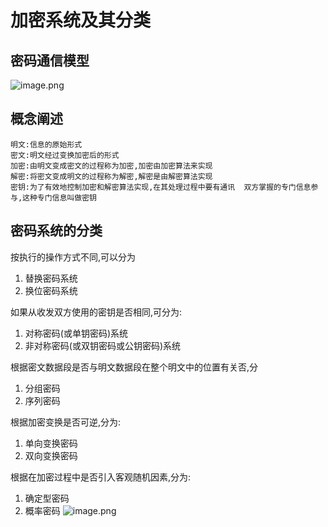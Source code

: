 # 加密系统及其分类
## 密码通信模型
  
 ![image.png](http://wujiashuai.com/files/network_secrity/pictures/fiz4u2dgz2.png)
## 概念阐述
    明文:信息的原始形式  
    密文:明文经过变换加密后的形式  
    加密:由明文变成密文的过程称为加密,加密由加密算法来实现  
    解密:将密文变成明文的过程称为解密,解密是由解密算法实现  
    密钥:为了有效地控制加密和解密算法实现,在其处理过程中要有通讯  双方掌握的专门信息参与,这种专门信息叫做密钥
## 密码系统的分类
按执行的操作方式不同,可以分为  
1. 替换密码系统  
2. 换位密码系统  

如果从收发双方使用的密钥是否相同,可分为:  
1. 对称密码(或单钥密码)系统  
2. 非对称密码(或双钥密码或公钥密码)系统  

根据密文数据段是否与明文数据段在整个明文中的位置有关否,分  
1. 分组密码  
2. 序列密码  

根据加密变换是否可逆,分为:  
1. 单向变换密码  
2. 双向变换密码  

根据在加密过程中是否引入客观随机因素,分为:  
1. 确定型密码  
2. 概率密码
![image.png](/files/network_secrity/pictures/ts2kcnawot.png)

```{.python .input}

```
